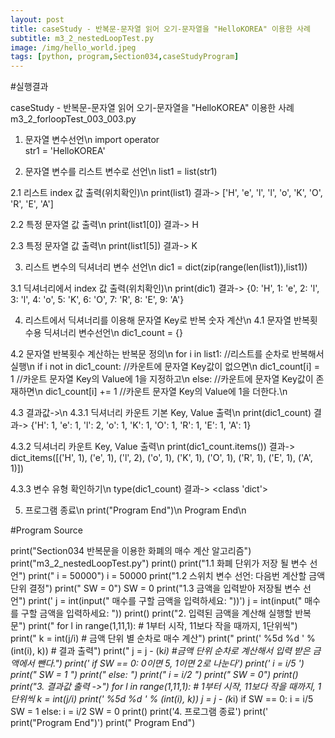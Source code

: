```yaml
---
layout: post
title: caseStudy - 반복문-문자열 읽어 오기-문자열을 "HelloKOREA" 이용한 사례
subtitle: m3_2_nestedLoopTest.py
image: /img/hello_world.jpeg
tags: [python, program,Section034,caseStudyProgram]
---
```


#실행결과

caseStudy - 반복문-문자열 읽어 오기-문자열을 "HelloKOREA" 이용한 사례
m3_2_forloopTest_003_003.py

1. 문자열 변수선언\n
   import operator    
   str1 = 'HelloKOREA'

2. 문자열 변수를 리스트 변수로 선언\n
   list1 = list(str1)

2.1 리스트 index 값 출력(위치확인)\n
   print(list1)
   결과-> ['H', 'e', 'l', 'l', 'o', 'K', 'O', 'R', 'E', 'A']

2.2 특정 문자열 값 출력\n
   print(list1[0])
   결과->  H

2.3 특정 문자열 값 출력\n
   print(list1[5])
   결과->  K

3. 리스트 변수의 딕셔너리 변수 선언\n
   dic1 = dict(zip(range(len(list1)),list1))

3.1 딕셔너리에서 index 값 출력(위치확인)\n
   print(dic1)
   결과-> {0: 'H', 1: 'e', 2: 'l', 3: 'l', 4: 'o', 5: 'K', 6: 'O', 7: 'R', 8: 'E', 9: 'A'}

4. 리스트에서 딕셔너리를 이용해 문자열 Key로 반복 숫자 계산\n
4.1 문자열 반복횟수용 딕셔너리 변수선언\n
   dic1_count = {}

4.2 문자열 반복횟수 계산하는 반복문 정의\n
    for i in list1: //리스트를 순차로 반복해서 실행\n
        if i not in dic1_count: //카운트에 문자열 Key값이 없으면\n
              dic1_count[i] = 1 //카운트 문자열 Key의 Value에 1을 지정하고\n
        else: //카운트에 문자열 Key값이 존재하면\n
              dic1_count[i] += 1 //카운트 문자열 Key의 Value에 1을 더한다.\n

4.3 결과값->\n
4.3.1 딕셔너리 카운트 기본 Key, Value 출력\n
   print(dic1_count)
   결과-> {'H': 1, 'e': 1, 'l': 2, 'o': 1, 'K': 1, 'O': 1, 'R': 1, 'E': 1, 'A': 1}

4.3.2 딕셔너리 카운트 Key, Value 출력\n
   print(dic1_count.items())
   결과-> dict_items([('H', 1), ('e', 1), ('l', 2), ('o', 1), ('K', 1), ('O', 1), ('R', 1), ('E', 1), ('A', 1)])

4.3.3 변수 유형 확인하기\n
   type(dic1_count)
   결과-> <class 'dict'>

5. 프로그램 종료\n
   print("Program End")\n
   Program End\n

#Program Source

print("Section034 반복문을 이용한 화폐의 매수 계산 알고리즘")
print("m3_2_nestedLoopTest.py")
print()
print("1.1 화폐 단위가 저장 될 변수 선언")
print("   i = 50000")
i = 50000
print("1.2 스위치 변수 선언: 다음번 계산할 금액 단위 결정")
print("   SW = 0")
SW = 0
print("1.3 금액을 입력받아 저장될 변수 선언")
print('   j = int(input("   매수를 구할 금액을 입력하세요: "))')
j = int(input("   매수를 구할 금액을 입력하세요: "))
print()
print("2. 입력된 금액을 계산해 실행할 반복문")
print("   for l in range(1,11,1): # 1부터 시작, 11보다 작을 때까지, 1단위씩")
print("       k = int(j/i) # 금액 단위 별 순차로 매수 계산")
print("       print('   %5d %d ' % (int(i), k)) # 결과 출력")
print("       j = j - (k*i) #금액 단위 순차로 계산해서 입력 받은 금액에서 뺀다.")
print('       if SW == 0:  0이면 5, 1이면 2로 나눈다')
print('          i = i/5  ')
print("          SW = 1 ")
print("       else: ")
print("          i = i/2 ")
print("          SW = 0")
print()
print("3. 결과값 출력 ->")
for l in range(1,11,1): # 1부터 시작, 11보다 작을 때까지, 1단위씩
    k = int(j/i)
    print('   %5d %d ' % (int(i), k))
    j = j - (k*i)
    if SW == 0:
        i = i/5
        SW = 1
    else:
        i = i/2
        SW = 0
print()
print('4. 프로그램 종료')
print('   print("Program End")')
print("   Program End")
